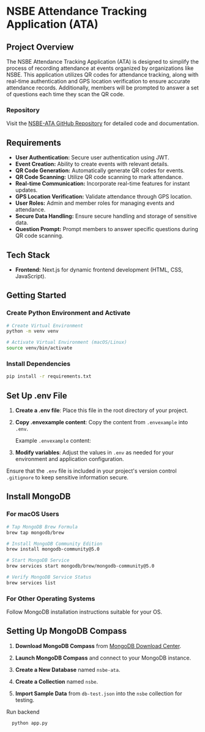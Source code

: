 # NSBE Attendance Tracking Application (ATA)

## Project Overview

The NSBE Attendance Tracking Application (ATA) is designed to simplify the process of recording attendance at events organized by organizations like NSBE. This application utilizes QR codes for attendance tracking, along with real-time authentication and GPS location verification to ensure accurate attendance records. Additionally, members will be prompted to answer a set of questions each time they scan the QR code.

### Repository

Visit the [NSBE-ATA GitHub Repository](https://github.com/ojakanbi/NSBE-ATA) for detailed code and documentation.

## Requirements

- **User Authentication:** Secure user authentication using JWT.
- **Event Creation:** Ability to create events with relevant details.
- **QR Code Generation:** Automatically generate QR codes for events.
- **QR Code Scanning:** Utilize QR code scanning to mark attendance.
- **Real-time Communication:** Incorporate real-time features for instant updates.
- **GPS Location Verification:** Validate attendance through GPS location.
- **User Roles:** Admin and member roles for managing events and attendance.
- **Secure Data Handling:** Ensure secure handling and storage of sensitive data.
- **Question Prompt:** Prompt members to answer specific questions during QR code scanning.

## Tech Stack

- **Frontend:** Next.js for dynamic frontend development (HTML, CSS, JavaScript).

## Getting Started

### Create Python Environment and Activate

```bash
# Create Virtual Environment
python -m venv venv

# Activate Virtual Environment (macOS/Linux)
source venv/bin/activate
```

### Install Dependencies
```bash
pip install -r requirements.txt
```


## Set Up .env File

1. **Create a .env file**: Place this file in the root directory of your project.

2. **Copy .envexample content**: Copy the content from `.envexample` into `.env`.

   Example `.envexample` content:

3. **Modify variables**: Adjust the values in `.env` as needed for your environment and application configuration.

Ensure that the `.env` file is included in your project's version control `.gitignore` to keep sensitive information secure.



## Install MongoDB

### For macOS Users

```bash
# Tap MongoDB Brew Formula
brew tap mongodb/brew

# Install MongoDB Community Edition
brew install mongodb-community@5.0

# Start MongoDB Service
brew services start mongodb/brew/mongodb-community@5.0

# Verify MongoDB Service Status
brew services list
```
### For Other Operating Systems

Follow MongoDB installation instructions suitable for your OS.

## Setting Up MongoDB Compass

1. **Download MongoDB Compass** from [MongoDB Download Center](https://www.mongodb.com/try/download/compass).

2. **Launch MongoDB Compass** and connect to your MongoDB instance.

3. **Create a New Database** named `nsbe-ata`.

4. **Create a Collection** named `nsbe`.

5. **Import Sample Data** from `db-test.json` into the `nsbe` collection for testing.



Run backend
```
  python app.py
```

